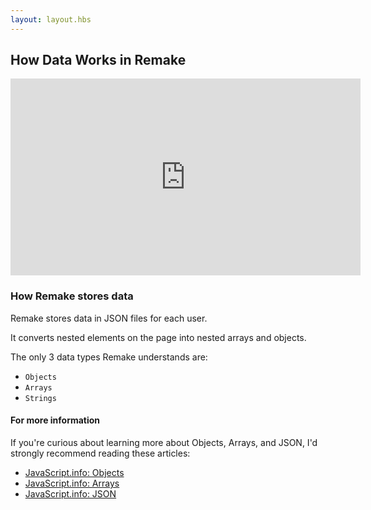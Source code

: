 ```yaml
---
layout: layout.hbs
---
```


## How Data Works in Remake

<iframe width="560" height="315" src="https://www.youtube-nocookie.com/embed/WaqYHrslkrM" frameborder="0" allow="accelerometer; autoplay; encrypted-media; gyroscope; picture-in-picture" allowfullscreen></iframe>

### How Remake stores data

Remake stores data in JSON files for each user.

It converts nested elements on the page into nested arrays and objects.

The only 3 data types Remake understands are:

* `Objects`
* `Arrays`
* `Strings`

#### For more information 

If you're curious about learning more about Objects, Arrays, and JSON, I'd strongly recommend reading these articles:

* [JavaScript.info: Objects](https://javascript.info/object)
* [JavaScript.info: Arrays](https://javascript.info/array)
* [JavaScript.info: JSON](https://javascript.info/json)









